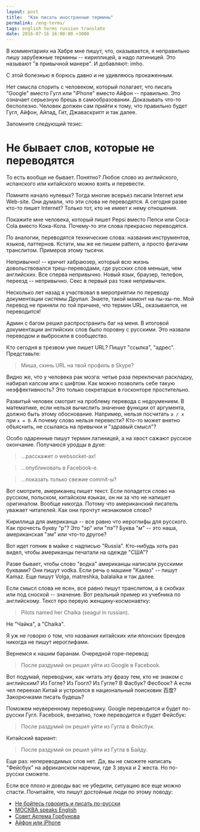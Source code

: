 ```yaml
---
layout: post
title:  "Как писать иностранные термины"
permalink: /eng-terms/
tags: english terms russion translate
date: 2016-07-16 16:00:00 +3000
---
```


В комментариях на Хабре мне пишут, что, оказывается, я неправильно пишу
зарубежные термины -- кириллицей, а надо латиницей. Это называют "в привычной
манере". И добавляют: imho.

С этой болезнью я борюсь давно и не удивляюсь прокаженным.

Нет смысла спорить с человеком, который полагает, что писать "Google" вместо
Гугл или "iPhone" вместо Айфон -- правильно. Это означает серьезную брешь в
самообразовании. Доказывать что-то бесполезно. Человек должен сам прийти к тому,
что правильно будет Гугл, Айфон, Айпад, Гит, Джаваскрипт и так далее.

Запомните следующий тезис:

# Не бывает слов, которые не переводятся

То есть вообще не бывает. Понятно? Любое слово из английского, испанского или
китайского можно взять и перевести.

Помните начало нулевых? Тогда многие всерьез писали Internet или Web-site. Они
думали, что эти слова не переводятся. А сегодня разве кто-то пишет Internet?
Только тот, кто не имеет к нему отношения.

Покажите мне человека, который пишет Pepsi вместо Пепси или Coca-Cola вместо
Кока-Кола. Почему-то эти слова прекрасно переводятся.

По аналогии, переводятся технические слова: названия инструментов, языков,
паттернов. Кстати, мы же не пишем pattern, а просто фигачим транслитом. Примеров
этому тысячи.

Непривычно! -- кричит хабраюзер, который всю жизнь довольствовался
треш-переводами, где русских слов меньше, чем английских. Все сперва
непривычно. Новый язык, браузер, телефон, переезд -- непривычно. Секс в первый
раз тоже непривычен.

Несколько лет назад я участвовал в мероприятии по переводу документации системы
Друпал. Знаете, такой мамонт на пы-хы-пе. Мой перевод не приняли по той причине,
что термин URL, оказывается, не переводится!

Админ с багом решил распространить баг на меня. В итоговой документации
английских слов было поровну с русскими. Это назвали переводом и выбросили в
сообщество.

Кто сегодня в трезвом уме пишет URL? Пишут "ссылка", "адрес". Представьте:

> Миша, скинь URL на твой профиль в Skype?

Видно же, что у человека рак мозга: четые раза переключал раскладку, набирал
капсом или с шифтом. Как можно позволить себе такую неэффективность? Это только
секретарше в госконторе простительно.

Развитый человек смотрит на проблему перевода с недоумением. В математике, если
нельзя вычислить значение функции от аргумента, должно быть этому
обоснование. Например, нельзя посчитать `a / x` при `x = 0`. А почему слово
нельзя перевести? Кто-то может внятно объяснить, не ссылаясь на привычки и
"здравый смысл"?

Особо одаренные пишут термин латиницей, а на хвост сажают русское
окончание. Получаюся уродцы в духе:

> ...расскажет о websocket-ах!

> ...опубликовать в Facebook-е.

> ...показать только свежие commit-ы?

Вот смотрите, американец пишет текст. Если попадется слово на русском, польском,
китайском языках, он ни за что не напишет оригиналом. Вообще никогда.  Потому
что американский писатель уважает читателей. Как они прочтут незнакомое слово?

Кириллица для американца -- все равно что иероглифы для русского. Как прочесть
букву "р"? Это "эр" или "пэ"? Буква "м" -- это наша, американская "эм" или
что-то другое?

Вот идет гопник в майке с надписью "Russia". Кто-нибудь хоть раз видел, чтобы
американцы печатали на одежде "США"?

Разве бывает, чтобы слово "водка" американцы написали русскими буквами?  Они
пишут vodka. Если речь о машине "Камаз" -- пишут Kamaz. Еще пишут Volga,
matreshka, balalaika и так далее.

Если смысл слова не ясен, все равно пишут транслитом, а в скобках или под
сноской -- значение. Вот реальный пример из учебника по английскому. Текст про
первую женщину-космонавтку:

> Pilots named her Chaika (seagul in russian).

Не "Чайка", а "Chaika".

Я уж не говорю о том, что названия китайских или японских брендов никогда не
пишут иероглифами.

Вернемся к нашим баранам. Очередной горе-перевод:

> После раздумий он решил уйти из Google в Facebook.

Вот подумай, переводчик, как читать эту фразу тем, кто не знаком с английским?
Из Гогле? Из Гоогл? Из Гугле? В Фасбук? Фесбоок? А если чел переехал Китай и
устроился в национальный поисковик 百度? Закорючками писать будешь?

Поможем неуверенному переводчику. Google переводится и будет по-русски
Гугл. Facebook, внезапно, тоже переводится и будет Фейсбук:

> После раздумий он решил уйти из Гугла в Фейсбук.

Китайский вариант:

> После раздумий он решил уйти из Гугла в Байду.

Еще раз: непереводимых слов нет. Да, вы не сможете написать "Фейсбук" на
африканском наречии, где 3 звука и 2 жеста. Но по-русски сможете.

Если все плохо и доводы вас не убедили, ситуацию все еще можно
спасти. Почитайте, что пишут достойные люди по этому поводу:

- [Не бойтесь говорить и писать по-русски](http://maximilyahov.ru/blog/2012/12/11/1/)
- [MOCKBA speaks English](http://bolknote.ru/2012/05/20/)
- [Совет Артема Горбунова](http://artgorbunov.ru/bb/soviet/20111217/)
- [Айфон или iPhone](http://old.valerypopoff.ru/blog/2011/08/04/1/)
